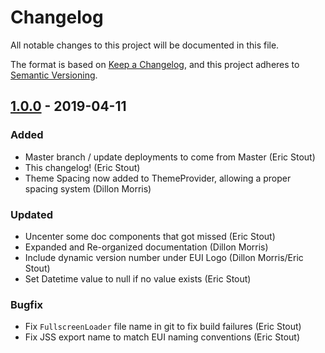 # Changelog

All notable changes to this project will be documented in this file.

The format is based on [Keep a Changelog](https://keepachangelog.com/en/1.0.0/),
and this project adheres to [Semantic Versioning](https://semver.org/spec/v2.0.0.html).

## [1.0.0] - 2019-04-11

### Added

- Master branch / update deployments to come from Master (Eric Stout)
- This changelog! (Eric Stout)
- Theme Spacing now added to ThemeProvider, allowing a proper spacing system (Dillon Morris)

### Updated

- Uncenter some doc components that got missed (Eric Stout)
- Expanded and Re-organized documentation (Dillon Morris)
- Include dynamic version number under EUI Logo (Dillon Morris/Eric Stout)
- Set Datetime value to null if no value exists (Eric Stout)

### Bugfix

- Fix `FullscreenLoader` file name in git to fix build failures (Eric Stout)
- Fix JSS export name to match EUI naming conventions (Eric Stout)

[1.0.0]: https://github.com/olivierlacan/keep-a-changelog/compare/v1.0.0...v0.38.2
